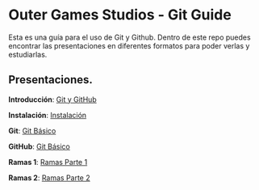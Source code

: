 # Outer Games Studios - Git Guide

Esta es una guía para el uso de Git y Github. Dentro de este repo puedes encontrar las presentaciones en diferentes formatos para poder verlas y estudiarlas. 

## Presentaciones. 

**Introducción**: [Git y GitHub](https://alexxbez.github.io/OGS---Git/html/intro.html)

**Instalación**: [Instalación](https://alexxbez.github.io/OGS---Git/html/instal.html)

**Git**: [Git Básico](https://alexxbez.github.io/OGS---Git/html/basic_git.html)

**GitHub**: [Git Básico](https://alexxbez.github.io/OGS---Git/html/basic_github.html)

**Ramas 1**: [Ramas Parte 1](https://alexxbez.github.io/OGS---Git/html/git_ramas.html)

**Ramas 2**: [Ramas Parte 2](https://alexxbez.github.io/OGS---Git/html/git_ramas_2.html)
